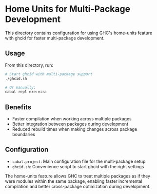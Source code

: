 # Home Units for Multi-Package Development

This directory contains configuration for using GHC's home-units feature with ghcid for faster multi-package development.

## Usage

From this directory, run:

```bash
# Start ghcid with multi-package support
./ghcid.sh

# Or manually:
cabal repl exe:vira
```

## Benefits

- Faster compilation when working across multiple packages
- Better integration between packages during development
- Reduced rebuild times when making changes across package boundaries

## Configuration

- `cabal.project`: Main configuration file for the multi-package setup
- `ghcid.sh`: Convenience script to start ghcid with the right settings

The home-units feature allows GHC to treat multiple packages as if they were modules within the same package, enabling faster incremental compilation and better cross-package optimization during development.